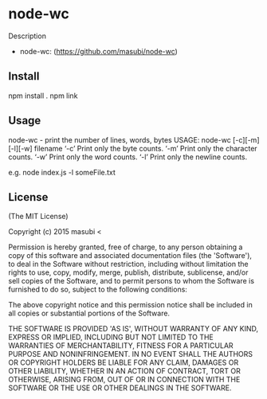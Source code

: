 node-wc
=======

Description

* node-wc: (https://github.com/masubi/node-wc)

## Install

npm install .
npm link

## Usage

  node-wc - print the number of lines, words, bytes
  USAGE:  node-wc [-c][-m][-l][-w] filename
  ‘-c’ Print only the byte counts.
  ‘-m’ Print only the character counts.
  ‘-w’ Print only the word counts.
  ‘-l’ Print only the newline counts.

  e.g. node index.js -l someFile.txt


## License 

(The MIT License)

Copyright (c) 2015 masubi &lt;

Permission is hereby granted, free of charge, to any person obtaining
a copy of this software and associated documentation files (the
'Software'), to deal in the Software without restriction, including
without limitation the rights to use, copy, modify, merge, publish,
distribute, sublicense, and/or sell copies of the Software, and to
permit persons to whom the Software is furnished to do so, subject to
the following conditions:

The above copyright notice and this permission notice shall be
included in all copies or substantial portions of the Software.

THE SOFTWARE IS PROVIDED 'AS IS', WITHOUT WARRANTY OF ANY KIND,
EXPRESS OR IMPLIED, INCLUDING BUT NOT LIMITED TO THE WARRANTIES OF
MERCHANTABILITY, FITNESS FOR A PARTICULAR PURPOSE AND NONINFRINGEMENT.
IN NO EVENT SHALL THE AUTHORS OR COPYRIGHT HOLDERS BE LIABLE FOR ANY
CLAIM, DAMAGES OR OTHER LIABILITY, WHETHER IN AN ACTION OF CONTRACT,
TORT OR OTHERWISE, ARISING FROM, OUT OF OR IN CONNECTION WITH THE
SOFTWARE OR THE USE OR OTHER DEALINGS IN THE SOFTWARE.
